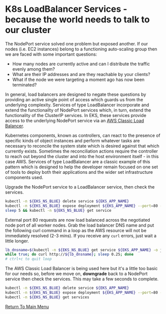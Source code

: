 # K8s LoadBalancer Services - because the world needs to talk to our cluster

The NodePort service solved one problem but exposed another.
If our nodes (i.e. EC2 instances) belong to a functioning auto-scaling group then we are faced with some important questions:

- How many nodes are currently active and can I distribute the traffic evenly among them?
- What are their IP addresses and are they reachable by your clients?
- What if the node we were targeting a moment ago has now been terminated?

In general, load balancers are designed to negate these questions by providing an active single point of access which guards us from the underlying complexity.
Services of type LoadBalancer incorporate and extend the functionailty of NodePort services which, in turn, extend the functionality of the ClusterIP services.
In EKS, these services provide access to the underlying NodePort service via an [AWS Classic Load Balancer](https://aws.amazon.com/elasticloadbalancing/classic-load-balancer).

Kubernetes components, known as controllers, can react to the presence of specific kinds of object instances and perform whatever tasks are necessary to reconcile the system state which is desired against that which currently exists. Sometimes the reconciliation actions require the controller to reach out beyond the cluster and into the host environment itself - in this case AWS. Services of type LoadBalancer are a classic example of this pattern which is designed to help the developer remain focused on one set of tools to deploy both their applications and the wider set infrastructure components used.

Upgrade the NodePort service to a LoadBalancer service, then check the services.
```bash
kubectl -n ${EKS_NS_BLUE} delete service ${EKS_APP_NAME}
kubectl -n ${EKS_NS_BLUE} expose deployment ${EKS_APP_NAME} --port=80 --type=LoadBalancer
sleep 5 && kubectl -n ${EKS_NS_BLUE} get service
```

External port 80 requests are now load balanced across the negotiated node port of all worker nodes. Grab the load balancer DNS name and put the following curl command in a loop as the AWS resource will not be immediately resolved (2-3 mins). If you receive any `curl` errors, just wait a little longer.
```bash
lb_dnsname=$(kubectl -n ${EKS_NS_BLUE} get service ${EKS_APP_NAME} -o jsonpath='{.status.loadBalancer.ingress[0].hostname}')
while true; do curl http://${lb_dnsname}; sleep 0.25; done
# ctrl+c to quit loop
```

The AWS Classic Load Balancer is being used here but it's a little too basic for our needs so, before we move on, **downgrade** back to a NodePort service then check the services.
This may take a few seconds to complete.
```bash
kubectl -n ${EKS_NS_BLUE} delete service ${EKS_APP_NAME}
kubectl -n ${EKS_NS_BLUE} expose deployment ${EKS_APP_NAME} --port=80 --type=NodePort
kubectl -n ${EKS_NS_BLUE} get services
```

[Return To Main Menu](/README.md)
